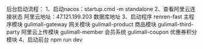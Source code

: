 后台启动流程：
1、启动nacos：startup.cmd -m standalone
2、查看阿里云连接状态 阿里云地址：47.121.199.203 数据库地址
3、启动程序 
    renren-fast 主程序模块
    gulimall-gateway 网关模块
    gulimall-product 商品模块
    gulimall-third-party 阿里云上传模块
    gulimall-member 会员系统
    gulimall-coupon 优惠券积分模块
4、启动前台 npm run dev